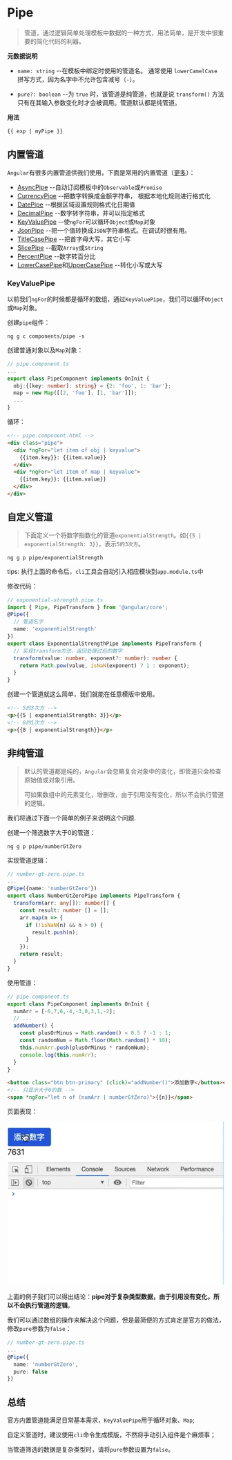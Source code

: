 # Pipe

> 管道，通过逻辑简单处理模板中数据的一种方式，用法简单，是开发中很重要的简化代码的利器。

**元数据说明**

- ```name: string``` --在模板中绑定时使用的管道名。 通常使用 ```lowerCamelCase``` 拼写方式，因为名字中不允许包含减号（```-```）。

- ```pure?: boolean``` --为 ```true``` 时，该管道是纯管道，也就是说 ```transform()``` 方法只有在其输入参数变化时才会被调用。管道默认都是纯管道。

**用法**

```html
{{ exp | myPipe }}
```

## 内置管道

```Angular```有很多内置管道供我们使用，下面是常用的内置管道（[更多](https://angular.cn/api/common#pipes)）：

- [AsyncPipe](https://angular.cn/api/common/AsyncPipe) --自动订阅模板中的```Observable```或```Promise```
- [CurrencyPipe](https://angular.cn/api/common/CurrencyPipe) --把数字转换成金额字符串， 根据本地化规则进行格式化
- [DatePipe](https://angular.cn/api/common/DatePipe) --根据区域设置规则格式化日期值
- [DecimalPipe](https://angular.cn/api/common/DecimalPipe) --数字转字符串，并可以指定格式
- [KeyValuePipe](https://angular.cn/api/common/KeyValuePipe) --使```ngFor```可以循环```Object```或```Map```对象
- [JsonPipe](https://angular.cn/api/common/JsonPipe) --把一个值转换成```JSON```字符串格式。在调试时很有用。
- [TitleCasePipe](https://angular.cn/api/common/TitleCasePipe) --把首字母大写，其它小写
- [SlicePipe](https://angular.cn/api/common/SlicePipe) --截取```Array```或```String```
- [PercentPipe](https://angular.cn/api/common/PercentPipe) --数字转百分比
- [LowerCasePipe](https://angular.cn/api/common/LowerCasePipe)和[UpperCasePipe](https://angular.cn/api/common/UpperCasePipe) --转化小写或大写


### KeyValuePipe

以前我们```ngFor```的时候都是循环的数组，通过```KeyValuePipe```，我们可以循环```Object```或```Map```对象。

创建```pipe```组件：

```
ng g c components/pipe -s
```

创建普通对象以及```Map```对象：

```typescript
// pipe.component.ts
...
export class PipeComponent implements OnInit {
  obj:{[key: number]: string} = {2: 'foo', 1: 'bar'};
  map = new Map([[2, 'foo'], [1, 'bar']]);
  ...
}
```

循环：

```html
<!-- pipe.component.html -->
<div class="pipe">
  <div *ngFor="let item of obj | keyvalue">
    {{item.key}}: {{item.value}}
  </div>
  <div *ngFor="let item of map | keyvalue">
    {{item.key}}: {{item.value}}
  </div>
</div>
```

## 自定义管道

> 下面定义一个将数字指数化的管道```exponentialStrength```。如```{{5 | exponentialStrength: 3}}```，表示```5的3次方```。

```
ng g p pipe/exponentialStrength
```

tips: 执行上面的命令后，```cli```工具会自动引入相应模块到```app.module.ts```中

修改代码：

```typescript
// exponential-strength.pipe.ts
import { Pipe, PipeTransform } from '@angular/core';
@Pipe({
  // 管道名字
  name: 'exponentialStrength'
})
export class ExponentialStrengthPipe implements PipeTransform {
  // 实现transform方法，返回处理过后的数字
  transform(value: number, exponent?: number): number {
    return Math.pow(value, isNaN(exponent) ? 1 : exponent);
  }
}
```

创建一个管道就这么简单，我们就能在任意模版中使用。

```html
<!-- 5的3次方 -->
<p>{{5 | exponentialStrength: 3}}</p>
<!-- 8的1次方 -->
<p>{{8 | exponentialStrength}}</p>
```

## 非纯管道

> 默认的管道都是纯的，```Angular```会忽略复合对象中的变化，即管道只会检查原始值或对象引用。
>
> 可如果数组中的元素变化，增删改，由于引用没有变化，所以不会执行管道的逻辑。

我们将通过下面一个简单的例子来说明这个问题.

创建一个筛选数字大于0的管道：

```
ng g p pipe/numberGtZero 
```

实现管道逻辑：

```typescript
// number-gt-zero.pipe.ts
...
@Pipe({name: 'numberGtZero'})
export class NumberGtZeroPipe implements PipeTransform {
  transform(arr: any[]): number[] {
    const result: number [] = [];
    arr.map(n => {
      if (!isNaN(n) && n > 0) {
        result.push(n);
      }
    });
    return result;
  }
}
```

使用管道：

```typescript
// pipe.component.ts
export class PipeComponent implements OnInit {
  numArr = [-6,7,6,-4,-3,0,3,1,-2];
  // ...
  addNumber() {
    const plusOrMinus = Math.random() < 0.5 ? -1 : 1; 
    const randomNum = Math.floor(Math.random() * 10);
    this.numArr.push(plusOrMinus * randomNum);
    console.log(this.numArr);
  }
}
```

```html
<button class="btn btn-primary" (click)="addNumber()">添加数字</button><br>
<!-- 只显示大于0的数 -->
<span *ngFor="let n of (numArr | numberGtZero)">{{n}}</span>
```

页面表现：

![pipe1](./images/pipe1.gif)

上面的例子我们可以得出结论：**pipe对于复杂类型数据，由于引用没有变化，所以不会执行管道的逻辑**。

我们可以通过数组的操作来解决这个问题，但是最简便的方式肯定是官方的做法，修改```pure```参数为```false```：

```typescript
// number-gt-zero.pipe.ts
...
@Pipe({
  name: 'numberGtZero',
  pure: false
})
```

## 总结

官方内置管道能满足日常基本需求，```KeyValuePipe```用于循环对象、```Map```;

自定义管道时，建议使用```cli```命令生成模版，不然将手动引入组件是个麻烦事；

当管道筛选的数据是复杂类型时，请将```pure```参数设置为```false```。